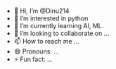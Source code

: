 - 👋 Hi, I’m @Dinu214
- 👀 I’m interested in python
- 🌱 I’m currently learning AI, ML.
- 💞️ I’m looking to collaborate on ...
- 📫 How to reach me ...
- 😄 Pronouns: ...
- ⚡ Fun fact: ...

<!---
Dinu214/Dinu214 is a ✨ special ✨ repository because its `README.md` (this file) appears on your GitHub profile.
You can click the Preview link to take a look at your changes.
--->
